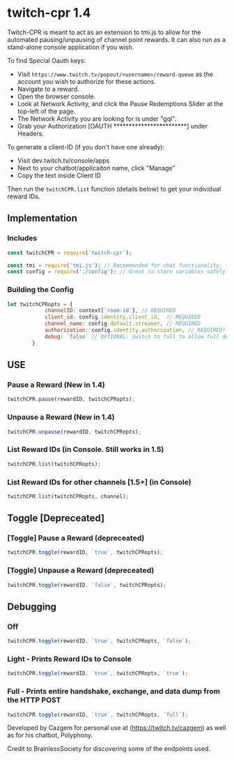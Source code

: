 # twitch-cpr 1.4

Twitch-CPR is meant to act as an extension to tmi.js to allow for the automated pausing/unpausing of channel point rewards. It can also run as a stand-alone console application if you wish.

To find Special Oauth keys:
- Visit `https://www.twitch.tv/popout/<username>/reward-queue` as the account you wish to authorize for these actions.
- Navigate to a reward.
- Open the browser console.
- Look at Network Activity, and click the Pause Redemptions Slider at the top-left of the page.
- The Network Activity you are looking for is under "gql".
- Grab your Authorization [OAUTH ************************] under Headers.

To generate a client-ID (if you don't have one already):
- Visit dev.twitch.tv/console/apps
- Next to your chatbot/applicaiton name, click "Manage"
- Copy the text inside Client ID


Then run the `twitchCPR.list` function (details below) to get your individual reward IDs.

## Implementation

### Includes
```javascript
const twitchCPR = require(`twitch-cpr`);

const tmi = require('tmi.js'); // Recommended for chat functionality, though not strictly necessary to function.
const config = require('./config'); // Great to store variables safely
```

### Building the Config
```javascript
let twitchCPRopts = {
            channelID: context[`room-id`], // REQUIRED
            client_id: config.identity.client_id,  // REQUIRED
            channel_name: config.default.streamer, // REQUIRED
            authorization: config.identity.authorization, // REQUIRED! "OAUTH ********************" This may WILL BE different than your usual OAUTH Pass. Info on Github.
            debug: `false` // OPTIONAL: Switch to full to allow full debug mode, or true for just the reward ID's (Full Debug not recommended for production use)
        }
```

## USE

### Pause a Reward (New in 1.4)
```javascript
twitchCPR.pause(rewardID, twitchCPRopts);
```

### Unpause a Reward (New in 1.4)
```javascript
twitchCPR.unpause(rewardID, twitchCPRopts);
```

### List Reward IDs (in Console. Still works in 1.5)
```javascript
twitchCPR.list(twitchCPRopts);
```

### List Reward IDs for other channels [1.5+] (in Console)
```javascript
twitchCPR.list(twitchCPRopts, channel);
```

## Toggle [Depreceated]

### [Toggle] Pause a Reward (depreceated)
```javascript
twitchCPR.toggle(rewardID, `true`, twitchCPRopts);
```

### [Toggle] Unpause a Reward (depreceated)
```javascript
twitchCPR.toggle(rewardID, `false`, twitchCPRopts);
```

## Debugging

### Off
```javascript
twitchCPR.toggle(rewardID, `true`, twitchCPRopts, `false`);
```
### Light - Prints Reward IDs to Console
```javascript
twitchCPR.toggle(rewardID, `true`, twitchCPRopts, `true`);
```

### Full - Prints entire handshake, exchange, and data dump from the HTTP POST
```javascript
twitchCPR.toggle(rewardID, `true`, twitchCPRopts, `full`);
```

Developed by Cazgem for personal use at (https://twitch.tv/cazgem) as well as for his chatbot, Polyphony.

Credit to BrainlessSociety for discovering some of the endpoints used.
